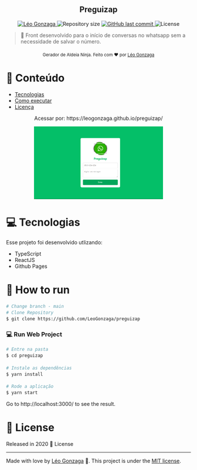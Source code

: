 

<div align="center">
<h2> Preguizap</h2>
</div>   
<p align="center">	
   <a href="https://www.linkedin.com/in/leogonzaga/">
      <img alt="Léo Gonzaga" src="https://img.shields.io/badge/-Leo Gonzaga-FB250?style=flat&logo=Linkedin&logoColor=white" />
   </a>
  <img alt="Repository size" src="https://img.shields.io/github/repo-size/LeoGonzaga/preguizap?color=FB250">

  <a href="https://github.com/leoGonzaga/insta-front-followers-bbb/commits/main">
    <img alt="GitHub last commit" src="https://img.shields.io/github/last-commit/leoGonzaga/preguizap?color=FB250">
  </a> 
  <img alt="License" src="https://img.shields.io/badge/license-MIT-FB250">

</p>

> :rocket: Front desenvolvido para o início de conversas no whatsapp sem a necessidade de salvar o número.

<div align="center">
  <sub>Gerador de Aldeia Ninja. Feito com ❤︎ por
    <a href="https://github.com/LeoGonzaga">Léo Gonzaga</a> 
  </sub>
</div>

# :pushpin: Conteúdo

* [Tecnologias](#computer-Tecnologias)
* [Como executar](#construction_worker-how-to-run)
* [Licença](#closed_book-license)

<div align="center">
   <p>Acessar por: https://leogonzaga.github.io/preguizap/ </p>  
</div>   
   
<p align="center">
 <img src="https://github.com/LeoGonzaga/preguizap/blob/master/screenshot.PNG" width="70%">
</p>


# :computer: Tecnologias
Esse projeto foi desenvolvido utlizando:

* TypeScript
* ReactJS
* Github Pages

# :construction_worker: How to run
```bash
# Change branch - main
# Clone Repository
$ git clone https://github.com/LeoGonzaga/preguizap
```
### 💻 Run Web Project

```bash
# Entre na pasta
$ cd preguizap

# Instale as dependências
$ yarn install

# Rode a aplicação
$ yarn start
```
Go to http://localhost:3000/ to see the result.


# :closed_book: License

Released in 2020 :closed_book: License

---

Made with love by [Léo Gonzaga](https://github.com/LeoGonzaga) 🚀.
This project is under the [MIT license](./LICENSE).
